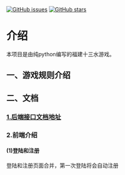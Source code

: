 [![GitHub issues](https://img.shields.io/github/issues/SheepHuan/fjsss)](https://github.com/SheepHuan/fjsss/issues)
[![GitHub stars](https://img.shields.io/github/stars/mhqmhy/fjsss)](https://github.com/mhqmhy/fjsss/stargazers)
# 介绍

本项目是由纯python编写的福建十三水游戏。

## 一、游戏规则介绍



## 二、文档

### [1.后端接口文档地址](http://docs.shisanshui.rtxux.xyz/apis/auth/postauthlogin)

### 2.前端介绍

#### (1)登陆和注册

登陆和注册页面合并，第一次登陆将会自动注册

